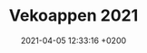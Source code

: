 ---
layout: post
title:  "Vekoappen 2021"
date:   2021-04-05 12:33:16 +0200
tags: [projects, app, flutter]
---